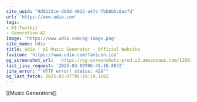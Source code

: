 ```yaml
---
site_uuid: "9d8123ce-d00d-4022-a47c-fbb8b5c8acfd"
url: 'https://www.udio.com'
tags:
- AI-Toolkit
- Generative-AI
image: 'https://www.udio.com/og-image.png'
site_name: Udio
title: Udio | AI Music Generator - Official Website
favicon: 'https://www.udio.com/favicon.ico'
og_screenshot_url:   https://og-screenshots-prod.s3.amazonaws.com/1366x768/80/false/4712dd8ae1e7383caffd8ec99bee7fb05175116ad55b504f1177d24ab60c8a4f.jpeg
last_jina_request: '2025-03-09T06:45:16.887Z'
jina_error: "'HTTP error! status: 429'"
og_last_fetch: 2025-03-07T05:19:19.166Z
---
```

[[Music Generators]]

